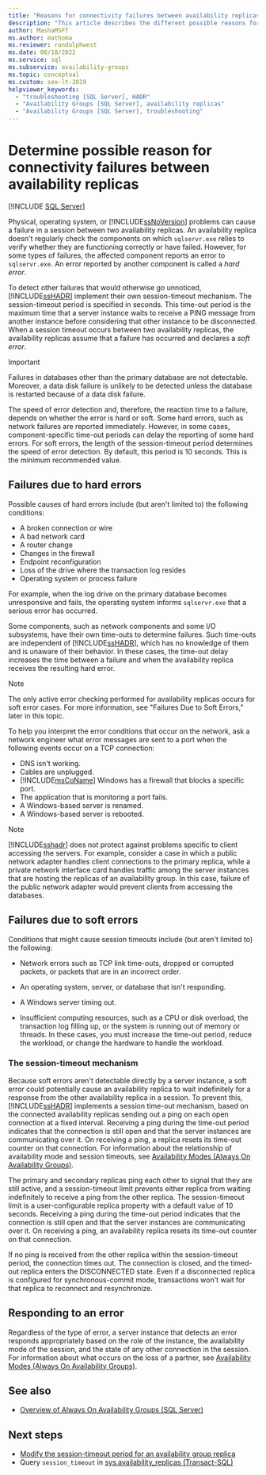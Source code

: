 ```yaml
---
title: "Reasons for connectivity failures between availability replicas"
description: "This article describes the different possible reasons for a connection failure between replicas participating in an Always On availability group."
author: MashaMSFT
ms.author: mathoma
ms.reviewer: randolphwest
ms.date: 08/10/2022
ms.service: sql
ms.subservice: availability-groups
ms.topic: conceptual
ms.custom: seo-lt-2019
helpviewer_keywords:
  - "troubleshooting [SQL Server], HADR"
  - "Availability Groups [SQL Server], availability replicas"
  - "Availability Groups [SQL Server], troubleshooting"
---
```

# Determine possible reason for connectivity failures between availability replicas

[!INCLUDE [SQL Server](../../../includes/applies-to-version/sqlserver.md)]

Physical, operating system, or [!INCLUDE[ssNoVersion](../../../includes/ssnoversion-md.md)] problems can cause a failure in a session between two availability replicas. An availability replica doesn't regularly check the components on which `sqlservr.exe` relies to verify whether they are functioning correctly or have failed. However, for some types of failures, the affected component reports an error to `sqlservr.exe`. An error reported by another component is called a *hard error*.

To detect other failures that would otherwise go unnoticed, [!INCLUDE[ssHADR](../../../includes/sshadr-md.md)] implement their own session-timeout mechanism. The session-timeout period is specified in seconds. This time-out period is the maximum time that a server instance waits to receive a PING message from another instance before considering that other instance to be disconnected. When a session timeout occurs between two availability replicas, the availability replicas assume that a failure has occurred and declares a *soft error*.

> [!IMPORTANT]  
> Failures in databases other than the primary database are not detectable. Moreover, a data disk failure is unlikely to be detected unless the database is restarted because of a data disk failure.

The speed of error detection and, therefore, the reaction time to a failure, depends on whether the error is hard or soft. Some hard errors, such as network failures are reported immediately. However, in some cases, component-specific time-out periods can delay the reporting of some hard errors. For soft errors, the length of the session-timeout period determines the speed of error detection. By default, this period is 10 seconds. This is the minimum recommended value.

## Failures due to hard errors

Possible causes of hard errors include (but aren't limited to) the following conditions:

- A broken connection or wire
- A bad network card
- A router change
- Changes in the firewall
- Endpoint reconfiguration
- Loss of the drive where the transaction log resides
- Operating system or process failure

For example, when the log drive on the primary database becomes unresponsive and fails, the operating system informs `sqlservr.exe` that a serious error has occurred.

Some components, such as network components and some I/O subsystems, have their own time-outs to determine failures. Such time-outs are independent of [!INCLUDE[ssHADR](../../../includes/sshadr-md.md)], which has no knowledge of them and is unaware of their behavior. In these cases, the time-out delay increases the time between a failure and when the availability replica receives the resulting hard error.

> [!NOTE]  
> The only active error checking performed for availability replicas occurs for soft error cases. For more information, see "Failures Due to Soft Errors," later in this topic.

To help you interpret the error conditions that occur on the network, ask a network engineer what error messages are sent to a port when the following events occur on a TCP connection:

- DNS isn't working.
- Cables are unplugged.
- [!INCLUDE[msCoName](../../../includes/msconame-md.md)] Windows has a firewall that blocks a specific port.
- The application that is monitoring a port fails.
- A Windows-based server is renamed.
- A Windows-based server is rebooted.

> [!NOTE]  
> [!INCLUDE[sshadr](../../../includes/sshadr-md.md)] does not protect against problems specific to client accessing the servers. For example, consider a case in which a public network adapter handles client connections to the primary replica, while a private network interface card handles traffic among the server instances that are hosting the replicas of an availability group. In this case, failure of the public network adapter would prevent clients from accessing the databases.

## Failures due to soft errors

Conditions that might cause session timeouts include (but aren't limited to) the following:

- Network errors such as TCP link time-outs, dropped or corrupted packets, or packets that are in an incorrect order.

- An operating system, server, or database that isn't responding.

- A Windows server timing out.

- Insufficient computing resources, such as a CPU or disk overload, the transaction log filling up, or the system is running out of memory or threads. In these cases, you must increase the time-out period, reduce the workload, or change the hardware to handle the workload.

### The session-timeout mechanism

Because soft errors aren't detectable directly by a server instance, a soft error could potentially cause an availability replica to wait indefinitely for a response from the other availability replica in a session. To prevent this, [!INCLUDE[ssHADR](../../../includes/sshadr-md.md)] implements a session time-out mechanism, based on the connected availability replicas sending out a ping on each open connection at a fixed interval. Receiving a ping during the time-out period indicates that the connection is still open and that the server instances are communicating over it. On receiving a ping, a replica resets its time-out counter on that connection. For information about the relationship of availability mode and session timeouts, see [Availability Modes &#40;Always On Availability Groups&#41;](../../../database-engine/availability-groups/windows/availability-modes-always-on-availability-groups.md).

The primary and secondary replicas ping each other to signal that they are still active, and a session-timeout limit prevents either replica from waiting indefinitely to receive a ping from the other replica. The session-timeout limit is a user-configurable replica property with a default value of 10 seconds. Receiving a ping during the time-out period indicates that the connection is still open and that the server instances are communicating over it. On receiving a ping, an availability replica resets its time-out counter on that connection.

If no ping is received from the other replica within the session-timeout period, the connection times out. The connection is closed, and the timed-out replica enters the DISCONNECTED state. Even if a disconnected replica is configured for synchronous-commit mode, transactions won't wait for that replica to reconnect and resynchronize.

## Responding to an error

Regardless of the type of error, a server instance that detects an error responds appropriately based on the role of the instance, the availability mode of the session, and the state of any other connection in the session. For information about what occurs on the loss of a partner, see [Availability Modes &#40;Always On Availability Groups&#41;](../../../database-engine/availability-groups/windows/availability-modes-always-on-availability-groups.md).

## See also

- [Overview of Always On Availability Groups &#40;SQL Server&#41;](../../../database-engine/availability-groups/windows/overview-of-always-on-availability-groups-sql-server.md)

## Next steps

- [Modify the session-timeout period for an availability group replica](change-the-session-timeout-period-for-an-availability-replica-sql-server.md)
- Query `session_timeout` in [sys.availability_replicas &#40;Transact-SQL&#41;](../../../relational-databases/system-catalog-views/sys-availability-replicas-transact-sql.md)
